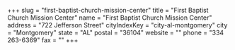 +++
slug = "first-baptist-church-mission-center"
title = "First Baptist Church Mission Center"
name = "First Baptist Church Mission Center"
address = "722 Jefferson Street"
cityIndexKey = "city-al-montgomery"
city = "Montgomery"
state = "AL"
postal = "36104"
website = ""
phone = "334 263-6369"
fax = ""
+++
